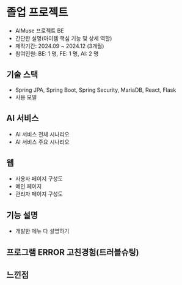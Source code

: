 # 졸업 프로젝트
- AIMuse 프로젝트 BE
- 간단한 설명(아이템 핵심 기능 및 상세 역할)
- 제작기간: 2024.09 ~ 2024.12 (3개월)
- 참여인원: BE: 1 명, FE: 1 명, AI: 2 명 

## 기술 스택
- Spring JPA, Spring Boot, Spring Security, MariaDB, React, Flask
- 사용 모델
## AI 서비스
- AI 서비스 전체 시나리오
- AI 서비스 주요 시나리오
## 웹
- 사용자 페이지 구성도
- 메인 페이지
- 관리자 페이지 구성도
## 기능 설명
- 개발한 메뉴 다 설명하기
## 프로그램 ERROR 고친경험(트러블슈팅)
## 느낀점
